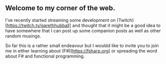 ## Welcome to my corner of the web.

I've recently started streaming some development on (Twitch)[https://twitch.tv/garethhubball] and thought that it might be a good idea to have somewhere that I can post up some companion posts as well as other random musings.

So far this is a rather small endeavour but I wouldd like to invite you to join me in either learning about (F#)[https://fsharp.org] or spreading the word about F# and functional programming.